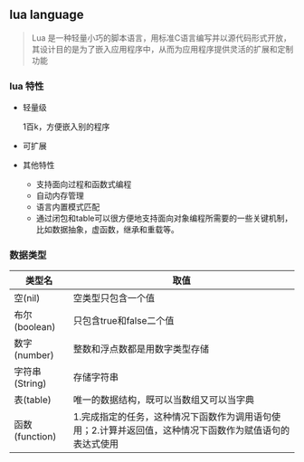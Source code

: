 ## lua language

> Lua 是一种轻量小巧的脚本语言，用标准C语言编写并以源代码形式开放， 其设计目的是为了嵌入应用程序中，从而为应用程序提供灵活的扩展和定制功能

### lua 特性

- 轻量级

   1百k，方便嵌入别的程序

- 可扩展

- 其他特性

  - 支持面向过程和函数式编程
  - 自动内存管理
  - 语言内置模式匹配
  - 通过闭包和table可以很方便地支持面向对象编程所需要的一些关键机制，比如数据抽象，虚函数，继承和重载等。

### 数据类型

| 类型名         | 取值                                                         |
| -------------- | ------------------------------------------------------------ |
| 空(nil)        | 空类型只包含一个值                                           |
| 布尔(boolean)  | 只包含true和false二个值                                      |
| 数字(number)   | 整数和浮点数都是用数字类型存储                               |
| 字符串(String) | 存储字符串                                                   |
| 表(table)      | 唯一的数据结构，既可以当数组又可以当字典                     |
| 函数(function) | 1.完成指定的任务，这种情况下函数作为调用语句使用；2.计算并返回值，这种情况下函数作为赋值语句的表达式使用 |

